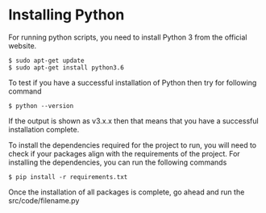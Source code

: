 # Installing Python

For running python scripts, you need to install Python 3 from the official website.
```
$ sudo apt-get update
$ sudo apt-get install python3.6
```
To test if you have a successful installation of Python then try for following command
```
$ python --version
```
If the output is shown as v3.x.x then that means that you have a successful installation complete.

To install the dependencies required for the project to run, you will need to check if your packages align with the requirements of the project.
For installing the dependencies, you can run the following commands
```
$ pip install -r requirements.txt
```

Once the installation of all packages is complete, go ahead and run the src/code/filename.py